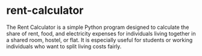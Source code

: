 # rent-calculator
The Rent Calculator is a simple Python program designed to calculate the share of rent, food, and electricity expenses for individuals living together in a shared room, hostel, or flat. 
It is especially useful for students or working individuals who want to split living costs fairly.
